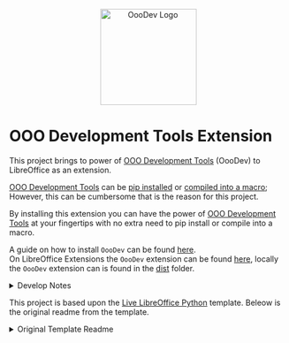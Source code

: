 <p align="center">
<img src="https://user-images.githubusercontent.com/4193389/260558706-6a975af5-0815-4d85-987a-6f8b3ff20609.png" alt="OooDev Logo" width="174" height="174">
</p>

# OOO Development Tools Extension

This project brings to power of [OOO Development Tools] (OooDev) to LibreOffice as an extension.

[OOO Development Tools] can be [pip installed](https://pypi.org/project/ooo-dev-tools/) or [compiled into a macro](https://oooscript.readthedocs.io/en/latest/); However, this can be cumbersome that is the reason for this project.

By installing this extension you can have the power of [OOO Development Tools] at your fingertips with no extra need to pip install or compile into a macro.

A guide on how to install `OooDev` can be found [here](https://python-ooo-dev-tools.readthedocs.io/en/latest/guide/guide_ooodev_oxt.html).  
On LibreOffice Extensions the `OooDev` extension can be found [here](https://extensions.libreoffice.org/en/extensions/show/41700), locally the `OooDev` extension can is found in the [dist](dist) folder.

<details>
<summary>Develop Notes</summary>

## Development

To update the extension from the development container, run the following command:

```bash
poetry update
```

This command will install the latest version of [OOO Development Tools].

Edit the `pyproject.toml` file and update the version number.

Then run the following command:


```bash
python -m app build
```

This command will build the extension and place it in the [dist](dist) folder. The build command also will automatically update the `dist/ooodev.ext.update.xml`. That's it. You can now install the extension.

</details>

This project is based upon the [Live LibreOffice Python](https://github.com/Amourspirit/live-libreoffice-python) template. Beleow is the original readme from the template.

<details>
<summary>Original Template Readme</summary>

# Live LibreOffice Python

Live LibreOffice Python is a complete development environment for creating, debugging and testing python scripts. It leverages the power of [VS Code] and has [LibreOffice] baked in that can be access via the internal web browser or via your local web browser which allows for a much more pleasant and consistent debugging experience.

With the power of [GitHub Codespaces](https://docs.github.com/en/codespaces/overview) it is possible to have [VS Code] and [LibreOffice] running together. One big benefit is a isolated and [VS Code]/[LibreOffice] environment.

Locally a project based upon this template can also be run in a [Development Container](https://code.visualstudio.com/remote/advancedcontainers/overview).

It is also possible to use [GitHub CLI/CD] to create a workflow that test your project with the presents of LibreOffice. This template has a working example of testing using [GitHub CLI/CD].

There are Built in [Tools](https://github.com/Amourspirit/live-libreoffice-python/wiki/Tools) such as [gitget](https://github.com/Amourspirit/live-libreoffice-python/wiki/Tools#gitget) that allow you to quickly add examples to your project from sources such as [LibreOffice Python UNO Examples]. Also there is a built in [console](https://github.com/Amourspirit/live-libreoffice-python/wiki/Console) to help debug the [API](https://api.libreoffice.org/).

This templated can also be leveraged to demonstrate working examples of code.

[![image](https://github.com/Amourspirit/live-libreoffice-python/assets/4193389/35758c26-63b7-48f9-99c0-84dd19b26a8f)](https://github.com/Amourspirit/live-libreoffice-python/assets/4193389/35758c26-63b7-48f9-99c0-84dd19b26a8f)

## Getting Started

See the [Getting Started](https://github.com/Amourspirit/live-libreoffice-python/wiki/Getting-Started) in the [Wiki](https://github.com/Amourspirit/live-libreoffice-python/wiki).

</details>

[VS Code]:https://code.visualstudio.com/

[LibreOffice]:https://www.libreoffice.org/
[GitHub CLI/CD]:https://resources.github.com/ci-cd/
[LibreOffice Python UNO Examples]:https://github.com/Amourspirit/python-ooouno-ex
[OOO Development Tools]: https://python-ooo-dev-tools.readthedocs.io/en/main/index.html